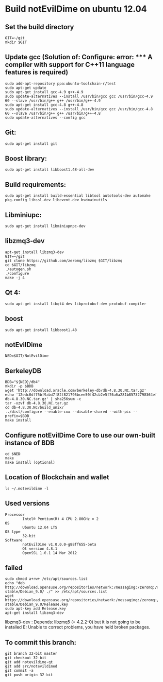 # Build notEvilDime on ubuntu 12.04

Set the build directory
-----------------------

	GIT=~/git
	mkdir $GIT

Update gcc (Solution of: Configure: error: *** A compiler with support for C++11 language features is required)
---------------------------------------------------------------------------------------------------------------

	sudo add-apt-repository ppa:ubuntu-toolchain-r/test
	sudo apt-get update
	sudo apt-get install gcc-4.9 g++-4.9
	sudo update-alternatives --install /usr/bin/gcc gcc /usr/bin/gcc-4.9 60 --slave /usr/bin/g++ g++ /usr/bin/g++-4.9
	sudo apt-get install gcc-4.8 g++-4.8
	sudo update-alternatives --install /usr/bin/gcc gcc /usr/bin/gcc-4.8 60 --slave /usr/bin/g++ g++ /usr/bin/g++-4.8
	sudo update-alternatives --config gcc

Git:
----

	sudo apt-get install git

Boost library:
--------------

	sudo apt-get install libboost1.48-all-dev

Build requirements:
-------------------

	sudo apt-get install build-essential libtool autotools-dev automake pkg-config libssl-dev libevent-dev bsdmainutils

Libminiupc:
-----------
	
	sudo apt-get install libminiupnpc-dev

libzmq3-dev
-----------

	apt-get install libzmq3-dev
	GIT=~/git
	git clone https://github.com/zeromq/libzmq $GIT/libzmq
	cd $GIT/libzmq
	./autogen.sh 
	./configure 
	make -j 4

Qt 4:
-----

	sudo apt-get install libqt4-dev libprotobuf-dev protobuf-compiler

boost
-----

	sudo apt-get install libboost1.48

notEvilDime
-----------

	NED=$GIT/NotEvilDime
	

BerkeleyDB
----------

	BDB="${NED}/db4"
	mkdir -p $BDB
	wget 'http://download.oracle.com/berkeley-db/db-4.8.30.NC.tar.gz'
	echo '12edc0df75bf9abd7f82f821795bcee50f42cb2e5f76a6a281b85732798364ef  db-4.8.30.NC.tar.gz' | sha256sum -c
	tar -xzvf db-4.8.30.NC.tar.gz
	cd db-4.8.30.NC/build_unix/
	../dist/configure --enable-cxx --disable-shared --with-pic --prefix=$BDB
	make install

Configure notEvilDime Core to use our own-built instance of BDB
---------------------------------------------------------------

	cd $NED
	make
	make install (optional)

Location of Blockchain and wallet
---------------------------------

	ls ~/.notevildime -l

Used versions
-------------

	Processor
			Intel® Pentium(R) 4 CPU 2.80GHz × 2
	OS		
			Ubuntu 12.04 LTS
	OS type
			32-bit
	Software	
			notEvilDime v1.0.0.0-g88ff655-beta
			Qt version 4.8.1
			OpenSSL 1.0.1 14 Mar 2012
	



failed 
------

	sudo chmod a+rw+ /etc/apt/sources.list
	echo "deb http://download.opensuse.org/repositories/network:/messaging:/zeromq:/release-stable/Debian_9.0/ ./" >> /etc/apt/sources.list
	wget https://download.opensuse.org/repositories/network:/messaging:/zeromq:/release-stable/Debian_9.0/Release.key
	sudo apt-key add Release.key
	apt-get install libzmq3-dev

libzmq3-dev : Depends: libzmq5 (= 4.2.2-0) but it is not going to be installed
E: Unable to correct problems, you have held broken packages.

To commit this branch:
----------------------

	git branch 32-bit master
	git checkout 32-bit
	git add notevildime-qt
	git add src/notevildimed
	git commit -a
	git push origin 32-bit


